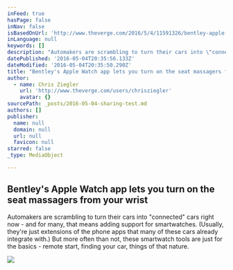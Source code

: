 ```yaml
---
inFeed: true
hasPage: false
inNav: false
isBasedOnUrl: 'http://www.theverge.com/2016/5/4/11591326/bentley-apple-watch-app-bentayga-suv-car-integration'
inLanguage: null
keywords: []
description: "Automakers are scrambling to turn their cars into \"connected\" cars right now - and for many, that means adding support for smartwatches. (Usually, they're just extensions of the phone apps that many of these cars already integrate with.) But more often than not, these smartwatch tools are just for the basics - remote start, finding your car, things of that nature."
datePublished: '2016-05-04T20:35:56.133Z'
dateModified: '2016-05-04T20:35:50.290Z'
title: "Bentley's Apple Watch app lets you turn on the seat massagers from your wrist"
author:
  - name: Chris Ziegler
    url: 'http://www.theverge.com/users/chrisziegler'
    avatar: {}
sourcePath: _posts/2016-05-04-sharing-test.md
authors: []
publisher:
  name: null
  domain: null
  url: null
  favicon: null
starred: false
_type: MediaObject

---
```

<article style=""><h1>Bentley's Apple Watch app lets you turn on the seat massagers from your wrist</h1><p>Automakers are scrambling to turn their cars into "connected" cars right now - and for many, that means adding support for smartwatches. (Usually, they're just extensions of the phone apps that many of these cars already integrate with.) But more often than not, these smartwatch tools are just for the basics - remote start, finding your car, things of that nature.</p><img src="https://cdn3.vox-cdn.com/thumbor/HYazVhz_YeoqDfyIfDTko5t6TA8=/0x214:6600x3927/1600x900/cdn0.vox-cdn.com/uploads/chorus_image/image/49492609/Bentley_s_new_Bentayga_Apple_Watch_App.0.0.jpg" /></article>